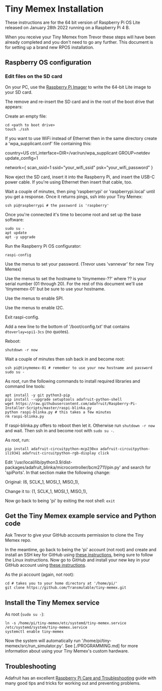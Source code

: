 # Tiny Memex Installation

These instructions are for the 64 bit version of Raspberry Pi OS Lite released on January 28th 2022 running on a Raspberry Pi 4 B.

When you receive your Tiny Memex from Trevor these steps will have been already completed and you don't need to go any further. This document is for setting up a brand new RPOS installation.

## Raspberry OS configuration

### Edit files on the SD card

On your PC, use the [Raspberry Pi Imager](https://www.raspberrypi.com/software/) to write the 64-bit Lite image to your SD card.

The remove and re-insert the SD card and in the root of the boot drive that appears:

Create an empty file:

	cd <path to boot drive>
	touch ./ssh

If you want to use WiFi instead of Ethernet then in the same directory create a 'wpa_supplicant.conf' file containing this: 

country=US
ctrl_interface=DIR=/var/run/wpa_supplicant GROUP=netdev
update_config=1

network={
scan_ssid=1
ssid="your_wifi_ssid"
psk="your_wifi_password"
}

Now eject the SD card, insert it into the Raspberry Pi, and insert the USB-C power cable. If you're using Ethernet then insert that cable, too.

Wait a couple of minutes, then ping 'raspberrypi' or 'raspberrypi.local' until you get a response. Once it returns pings, ssh into your Tiny Memex:

	ssh pi@raspberrypi # the password is 'raspberry'

Once you're connected it's time to become root and set up the base software:

	sudo su -
	apt update
	apt -y upgrade

Run the Raspberry Pi OS configurator:

	raspi-config

Use the menus to set your password. (Trevor uses 'vannevar' for new Tiny Memex)

Use the menus to set the hostname to 'tinymemex-??' where ?? is your serial number (01 through 20). For the rest of this document we'll use 'tinymemex-01' but be sure to use your hostname.

Use the menus to enable SPI.

Use the menus to enable I2C.

Exit raspi-config.

Add a new line to the bottom of '/boot/config.txt' that contains `dtoverlay=spi1-3cs` (no quotes).

Reboot:

	shutdown -r now

Wait a couple of minutes then ssh back in and become root:

	ssh pi@tinymemex-01 # remember to use your new hostname and password
	sudo su -

As root, run the following commands to install required libraries and command line tools:

	apt install -y git python3-pip
	pip install --upgrade setuptools adafruit-python-shell
	wget https://raw.githubusercontent.com/adafruit/Raspberry-Pi-Installer-Scripts/master/raspi-blinka.py
	python raspi-blinka.py # this takes a few minutes
	rm raspi-blinka.py

If raspi-blinka.py offers to reboot then let it. Otherwise run `shutdown -r now` and wait. Then ssh in and become root with `sudo su -`.

As root, run:

	pip install adafruit-circuitpython-mcp230xx adafruit-circuitpython-ili9341 adafruit-circuitpython-rgb-display click

Edit '/usr/local/lib/python3.9/dist-packages/adafruit_blinka/microcontroller/bcm2711/pin.py' and search for 'spiPorts'. In that section make the following change:

Original:
(6, SCLK_1, MOSI_1, MISO_1),

Change it to:
(1, SCLK_1, MOSI_1, MISO_1),

Now go back to being 'pi' by exiting the root shell: `exit`

## Get the Tiny Memex example service and Python code

Ask Trevor to give your GitHub accounts permission to clone the Tiny Memex repo.

In the meantime, go back to being the 'pi' account (not root) and create and install an SSH key for GitHub using [these instructions](https://docs.github.com/en/authentication/connecting-to-github-with-ssh/generating-a-new-ssh-key-and-adding-it-to-the-ssh-agent), being sure to follow the Linux instructions. Now go to GitHub and install your new key in your GitHub account using [these instructions](https://docs.github.com/en/authentication/connecting-to-github-with-ssh/adding-a-new-ssh-key-to-your-github-account).

As the pi account (again, not root):

	cd # takes you to your home directory at '/home/pi/'
	git clone https://github.com/Transmutable/tiny-memex.git

## Install the Tiny Memex service

As root (`sudo su -`):

	ln -s /home/pi/tiny-memex/etc/systemd/tiny-memex.service /etc/systemd/system/tiny-memex.service
	systemctl enable tiny-memex

Now the system will automatically run '/home/pi/tiny-memex/src/run_simulator.py'. See [./PROGRAMMING.md] for more information about using your Tiny Memex's custom hardware.

## Troubleshooting

Adafruit has an excellent [Raspberry Pi Care and Troubleshooting](https://learn.adafruit.com/raspberry-pi-care-and-troubleshooting) guide with many good tips and tricks for working out and preventing problems.
